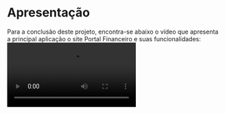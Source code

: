# Apresentação

Para a conclusão deste projeto, encontra-se abaixo o vídeo que apresenta a principal aplicação o site Portal Financeiro e suas funcionalidades:
<video src= "img/Portal Financeiro.mp4">

